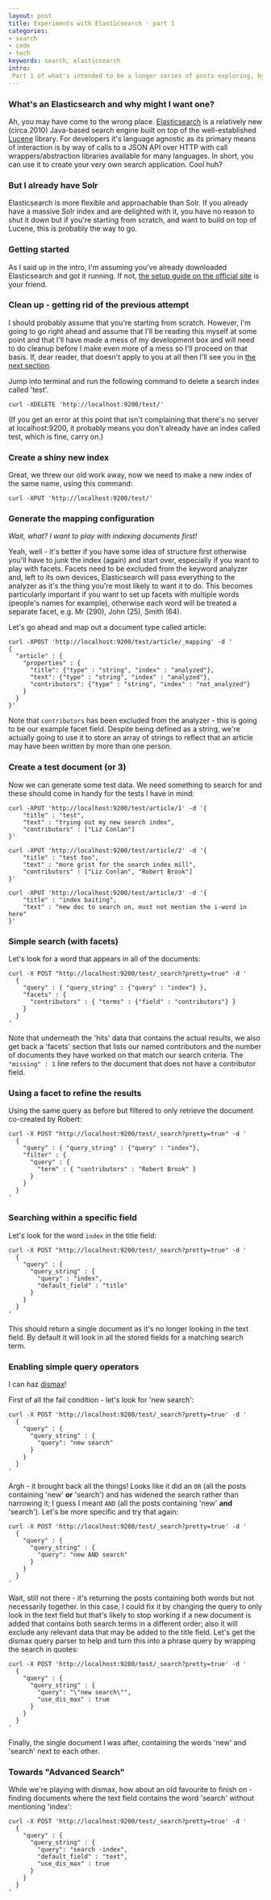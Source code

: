 ```yaml
---
layout: post
title: Experiments with Elasticsearch - part 1
categories: 
- search
- code
- tech
keywords: search, elasticsearch
intro:
 Part 1 of what's intended to be a longer series of posts exploring, by way of example, the features of Elasticsearch. All code below assumes that Elasticsearch is running locally using the default settings. 
---
```


### What's an Elasticsearch and why might I want one?

Ah, you may have come to the wrong place. [Elasticsearch](http://www.elasticsearch.org/overview/) is a relatively new (circa 2010) Java-based search engine built on top of the well-established [Lucene](http://lucene.apache.org/) library. For developers it's language agnostic as its primary means of interaction is by way of calls to a JSON API over HTTP with call wrappers/abstraction libraries available for many languages. In short, you can use it to create your very own search application. Cool huh?

### But I already have Solr

Elasticsearch is more flexible and approachable than Solr. If you already have a massive Solr index and are delighted with it, you have no reason to shut it down but if you're starting from scratch, and want to build on top of Lucene, this is probably the way to go.

### Getting started

As I said up in the intro, I'm assuming you've already downloaded Elasticsearch and got it running. If not, [the setup guide on the official site](http://www.elasticsearch.org/guide/reference/setup/) is your friend.

### Clean up - getting rid of the previous attempt

I should probably assume that you're starting from scratch. However, I'm going to go right ahead and assume that I'll be reading this myself at some point and that I'll have made a mess of my development box and will need to do cleanup before I make even more of a mess so I'll proceed on that basis. If, dear reader, that doesn't apply to you at all then I'll see you in [the next section](#create_a_shiny_new_index).

Jump into terminal and run the following command to delete a search index called 'test'.

    curl -XDELETE 'http://localhost:9200/test/'

(If you get an error at this point that isn't complaining that there's no server at localhost:9200, it probably means you don't already have an index called test, which is fine, carry on.)

### Create a shiny new index

Great, we threw our old work away, now we need to make a new index of the same name, using this command:

    curl -XPUT 'http://localhost:9200/test/'
    
### Generate the mapping configuration

_Wait, what? I want to play with indexing documents first!_

Yeah, well - it's better if you have some idea of structure first otherwise you'll have to junk the index (again) and start over, especially if you want to play with facets. Facets need to be excluded from the keyword analyzer and, left to its own devices, Elasticsearch will pass everything to the analyzer as it's the thing you're most likely to want it to do. This becomes particularly important if you want to set up facets with multiple words (people's names for example), otherwise each word will be treated a separate facet, e.g. Mr (290), John (25), Smith (64).

Let's go ahead and map out a document type called article:

    curl -XPOST 'http://localhost:9200/test/article/_mapping' -d '
    {
      "article" : {
        "properties" : {
          "title": {"type" : "string", "index" : "analyzed"},
          "text": {"type" : "string", "index" : "analyzed"},
          "contributors": {"type" : "string", "index" : "not_analyzed"}
        }
      }
    }'
    
Note that `contributors` has been excluded from the analyzer - this is going to be our example facet field. Despite being defined as a string, we're actually going to use it to store an array of strings to reflect that an article may have been written by more than one person.

### Create a test document (or 3)

Now we can generate some test data. We need something to search for and these should come in handy for the tests I have in mind:

    curl -XPUT 'http://localhost:9200/test/article/1' -d '{
        "title" : "test",
        "text" : "trying out my new search index",
        "contributors" : ["Liz Conlan"]
    }'
    
    curl -XPUT 'http://localhost:9200/test/article/2' -d '{
        "title" : "test too",
        "text" : "more grist for the search index mill",
        "contributors" : ["Liz Conlan", "Robert Brook"]
    }'
    
    curl -XPUT 'http://localhost:9200/test/article/3' -d '{
        "title" : "index baiting",
        "text" : "new doc to search on, must not mention the i-word in here"
    }'

### Simple search (with facets)  

Let's look for a word that appears in all of the documents:
    
    curl -X POST "http://localhost:9200/test/_search?pretty=true" -d '
      {
        "query" : { "query_string" : {"query" : "index"} },
        "facets" : {
          "contributors" : { "terms" : {"field" : "contributors"} }
        }
      }
    '
    
Note that underneath the 'hits' data that contains the actual results, we also get back a 'facets' section that lists our named contributors and the number of documents they have worked on that match our search criteria. The `"missing" : 1` line refers to the document that does not have a contributor field.
    
### Using a facet to refine the results

Using the same query as before but filtered to only retrieve the document co-created by Robert:

    curl -X POST "http://localhost:9200/test/_search?pretty=true" -d '
      {
        "query" : { "query_string" : {"query" : "index"},
        "filter" : {
          "query" : {
            "term" : { "contributors" : "Robert Brook" }
          }
        }
      }
    '

### Searching within a specific field

Let's look for the word `index` in the title field:

    curl -X POST "http://localhost:9200/test/_search?pretty=true" -d '
      {
        "query" : {
          "query_string" : {
            "query" : "index",
            "default_field" : "title"
          }
        }
      }
    '
    
This should return a single document as it's no longer looking in the text field. By default it will look in all the stored fields for a matching search term.
    
### Enabling simple query operators

I can haz [dismax](http://searchhub.org/2010/05/23/whats-a-dismax/)!

First of all the fail condition - let's look for 'new search':

    curl -X POST 'http://localhost:9200/test/_search?pretty=true' -d '
      {
        "query" : {
          "query_string" : {
            "query": "new search"
          }
        }
      }
    '
    
Argh - it brought back all the things! Looks like it did an `OR` (all the posts containing 'new' **or** 'search') and has widened the search rather than narrowing it; I guess I meant `AND` (all the posts containing 'new' **and** 'search'). Let's be more specific and try that again:

    curl -X POST 'http://localhost:9200/test/_search?pretty=true' -d '
      {
        "query" : {
          "query_string" : {
            "query": "new AND search"
          }
        }
      }
    '
    
Wait, still not there - it's returning the posts containing both words but not necessarily together. In this case, I could fix it by changing the query to only look in the text field but that's likely to stop working if a new document is added that contains both search terms in a different order; also it will exclude any relevant data that may be added to the title field. Let's get the dismax query parser to help and turn this into a phrase query by wrapping the search in quotes:
  
    curl -X POST 'http://localhost:9200/test/_search?pretty=true' -d '
      {
        "query" : {
          "query_string" : {
            "query": "\"new search\"",
            "use_dis_max" : true
          }
        }
      }
    '

Finally, the single document I was after, containing the words 'new' and 'search' next to each other.

### Towards "Advanced Search"

While we're playing with dismax, how about an old favourite to finish on - finding documents where the text field contains the word 'search' without mentioning 'index':

    curl -X POST 'http://localhost:9200/test/_search?pretty=true' -d '
      {
        "query" : {
          "query_string" : {
            "query": "search -index",
            "default_field" : "text",
            "use_dis_max" : true
          }
        }
      }
    '